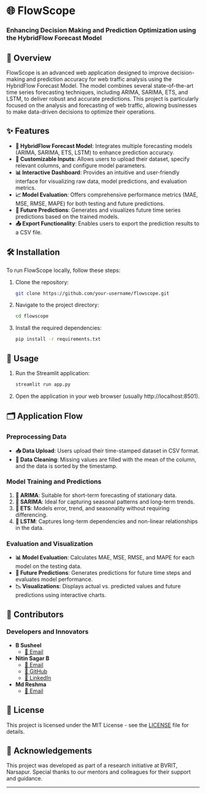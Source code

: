 # 🌐 FlowScope

### Enhancing Decision Making and Prediction Optimization using the HybridFlow Forecast Model

## 📖 Overview

FlowScope is an advanced web application designed to improve decision-making and prediction accuracy for web traffic analysis using the HybridFlow Forecast Model. The model combines several state-of-the-art time series forecasting techniques, including ARIMA, SARIMA, ETS, and LSTM, to deliver robust and accurate predictions. This project is particularly focused on the analysis and forecasting of web traffic, allowing businesses to make data-driven decisions to optimize their operations.

## ✨ Features

- **🔗 HybridFlow Forecast Model**: Integrates multiple forecasting models (ARIMA, SARIMA, ETS, LSTM) to enhance prediction accuracy.
- **📁 Customizable Inputs**: Allows users to upload their dataset, specify relevant columns, and configure model parameters.
- **📊 Interactive Dashboard**: Provides an intuitive and user-friendly interface for visualizing raw data, model predictions, and evaluation metrics.
- **📈 Model Evaluation**: Offers comprehensive performance metrics (MAE, MSE, RMSE, MAPE) for both testing and future predictions.
- **🔮 Future Predictions**: Generates and visualizes future time series predictions based on the trained models.
- **📤 Export Functionality**: Enables users to export the prediction results to a CSV file.

## 🛠️ Installation

To run FlowScope locally, follow these steps:

1. Clone the repository:
   ```bash
   git clone https://github.com/your-username/flowscope.git
   ```
2. Navigate to the project directory:
   ```bash
   cd flowscope
   ```
3. Install the required dependencies:
   ```bash
   pip install -r requirements.txt
   ```

## 🚀 Usage

1. Run the Streamlit application:
   ```bash
   streamlit run app.py
   ```
2. Open the application in your web browser (usually http://localhost:8501).

## 🗂️ Application Flow

### Preprocessing Data

- **📥 Data Upload**: Users upload their time-stamped dataset in CSV format.
- **🧹 Data Cleaning**: Missing values are filled with the mean of the column, and the data is sorted by the timestamp.

### Model Training and Predictions

1. **🔢 ARIMA**: Suitable for short-term forecasting of stationary data.
2. **📅 SARIMA**: Ideal for capturing seasonal patterns and long-term trends.
3. **🔄 ETS**: Models error, trend, and seasonality without requiring differencing.
4. **🧠 LSTM**: Captures long-term dependencies and non-linear relationships in the data.

### Evaluation and Visualization

- **📊 Model Evaluation**: Calculates MAE, MSE, RMSE, and MAPE for each model on the testing data.
- **🔮 Future Predictions**: Generates predictions for future time steps and evaluates model performance.
- **📉 Visualizations**: Displays actual vs. predicted values and future predictions using interactive charts.

## 🤝 Contributors

### Developers and Innovators

- **B Susheel**
  - [📧 Email](mailto:21211a7205@bvrit.ac.in)
- **Nitin Sagar B**
  - [📧 Email](mailto:21211a7207@bvrit.ac.in)
  - [🐙 GitHub](https://www.github.com/nitin-sagar-b/)
  - [💼 LinkedIn](https://www.linkedin.com/in/nitin-sagar-boyeena/)
- **Md Reshma**
  - [📧 Email](mailto:21211a7243@bvrit.ac.in)

## 📜 License

This project is licensed under the MIT License - see the [LICENSE](LICENSE) file for details.

## 🙏 Acknowledgements

This project was developed as part of a research initiative at BVRIT, Narsapur. Special thanks to our mentors and colleagues for their support and guidance.

---
